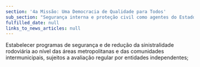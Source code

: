 ```yaml
---
section: '4a Missão: Uma Democracia de Qualidade para Todos'
sub_section: "Segurança interna e proteção civil como agentes do Estado de Direito"
fulfilled_date: null
links_to_news_articles: null
---
```


Estabelecer programas de segurança e de redução da sinistralidade rodoviária ao nível das áreas metropolitanas e das comunidades intermunicipais, sujeitos a avaliação regular por entidades independentes;